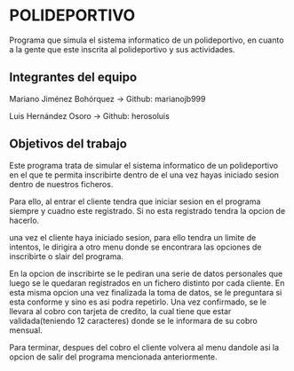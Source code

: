# POLIDEPORTIVO

Programa que simula el sistema informatico de un polideportivo, en cuanto a la gente que este inscrita al polideportivo y sus actividades.



## Integrantes del equipo

Mariano Jiménez Bohórquez -> Github: marianojb999

Luis Hernández Osoro -> Github: herosoluis

## Objetivos del trabajo

Este programa trata de simular el sistema informatico de un polideportivo en el que te permita inscribirte dentro de el una vez hayas
iniciado sesion dentro de nuestros ficheros. 

Para ello, al entrar el cliente tendra que iniciar sesion en el programa siempre y cuadno este registrado. Si no esta registrado tendra
la opcion de hacerlo.

una vez el cliente haya iniciado sesion, para ello tendra un limite de intentos, le dirigira a otro menu donde se encontrara las opciones
de inscribirte o slair del programa.

En la opcion de inscribirte se le pediran una serie de datos personales que luego se le quedaran registrados en un fichero distinto
por cada cliente.
En esta misma opcion una vez finalizada la toma de datos, se le preguntara si esta conforme y sino es asi podra repetirlo. Una vez 
confirmado, se le llevara al cobro con tarjeta de credito, la cual tiene que estar validada(teniendo 12 caracteres) donde se le 
informara de su cobro mensual. 

Para terminar, despues del cobro el cliente volvera al menu dandole asi la opcion de salir del programa mencionada anteriormente.
